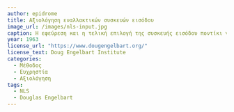 ```yaml
---
author: epidrome
title: Αξιολόγηση εναλλακτικών συσκευών εισόδου 
image_url: /images/nls-input.jpg
caption: Η εφεύρεση και η τελική επιλογή της συσκευής εισόδου ποντίκι για το σύστημα NLS δεν ήταν τυχαία, αλλά βασιζόταν σε μια συγκριτική αξιολόγηση εναλλακτικών συσκευών εισόδου. Για τον σκοπό αυτό, δοκίμασαν τις επιδόσεις των χρηστών με πολλές διαφορετικές συσκευές εισόδου, όπως ηταν η πένα, ο τροχός κύλισης, ο κατευθυντικός μοχλός, καθώς και διεπαφές για τα πόδια και το κεφάλι, αλλά το ποντίκι ήταν καλύτερο σε ακρίβεια και ταχύτητα.
year: 1963 
license_url: "https://www.dougengelbart.org/"
license_text: Doug Engelbart Institute 
categories:
  - Μέθοδος 
  - Ευχρηστία
  - Αξιολόγηση
tags:
  - NLS 
  - Douglas Engelbart
---
```

